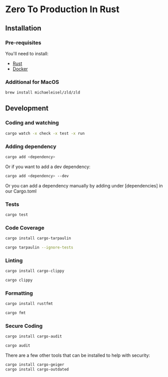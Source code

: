 # Zero To Production In Rust

## Installation

### Pre-requisites

You'll need to install:

- [Rust](https://www.rust-lang.org/tools/install)
- [Docker](https://docs.docker.com/get-docker/)

### Additional for MacOS

```bash
brew install michaeleisel/zld/zld
```

## Development

### Coding and watching
    
```bash
cargo watch -x check -x test -x run
```

### Adding dependency
```bash
cargo add <dependency>
```

Or if you want to add a dev dependency:
```bash
cargo add <dependency> --dev
```

Or you can add a dependency manually by adding under [dependencies] in our Cargo.toml

### Tests

```bash
cargo test
```

### Code Coverage

```bash
cargo install cargo-tarpaulin
```

```bash
cargo tarpaulin --ignore-tests
```


### Linting

```bash
cargo install cargo-clippy
```

```bash
cargo clippy
```

### Formatting

```bash
cargo install rustfmt
```

```bash
cargo fmt
```

### Secure Coding

```bash
cargo install cargo-audit
```

```bash
cargo audit
```

There are a few other tools that can be installed to help with security:

```bash
cargo install cargo-geiger
cargo install cargo-outdated
```
